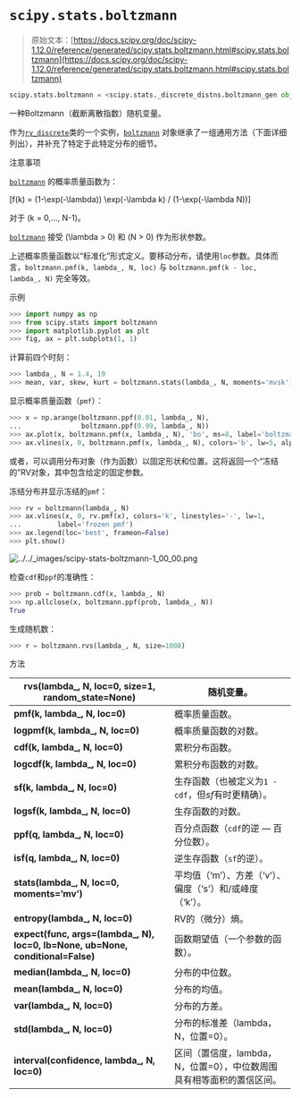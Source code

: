 # `scipy.stats.boltzmann`

> 原始文本：[https://docs.scipy.org/doc/scipy-1.12.0/reference/generated/scipy.stats.boltzmann.html#scipy.stats.boltzmann](https://docs.scipy.org/doc/scipy-1.12.0/reference/generated/scipy.stats.boltzmann.html#scipy.stats.boltzmann)

```py
scipy.stats.boltzmann = <scipy.stats._discrete_distns.boltzmann_gen object>
```

一种Boltzmann（截断离散指数）随机变量。

作为[`rv_discrete`](scipy.stats.rv_discrete.html#scipy.stats.rv_discrete "scipy.stats.rv_discrete")类的一个实例，[`boltzmann`](#scipy.stats.boltzmann "scipy.stats.boltzmann") 对象继承了一组通用方法（下面详细列出），并补充了特定于此特定分布的细节。

注意事项

[`boltzmann`](#scipy.stats.boltzmann "scipy.stats.boltzmann") 的概率质量函数为：

\[f(k) = (1-\exp(-\lambda)) \exp(-\lambda k) / (1-\exp(-\lambda N))\]

对于 \(k = 0,..., N-1\)。

[`boltzmann`](#scipy.stats.boltzmann "scipy.stats.boltzmann") 接受 \(\lambda > 0\) 和 \(N > 0\) 作为形状参数。

上述概率质量函数以“标准化”形式定义。要移动分布，请使用`loc`参数。具体而言，`boltzmann.pmf(k, lambda_, N, loc)` 与 `boltzmann.pmf(k - loc, lambda_, N)` 完全等效。

示例

```py
>>> import numpy as np
>>> from scipy.stats import boltzmann
>>> import matplotlib.pyplot as plt
>>> fig, ax = plt.subplots(1, 1) 
```

计算前四个时刻：

```py
>>> lambda_, N = 1.4, 19
>>> mean, var, skew, kurt = boltzmann.stats(lambda_, N, moments='mvsk') 
```

显示概率质量函数（`pmf`）：

```py
>>> x = np.arange(boltzmann.ppf(0.01, lambda_, N),
...               boltzmann.ppf(0.99, lambda_, N))
>>> ax.plot(x, boltzmann.pmf(x, lambda_, N), 'bo', ms=8, label='boltzmann pmf')
>>> ax.vlines(x, 0, boltzmann.pmf(x, lambda_, N), colors='b', lw=5, alpha=0.5) 
```

或者，可以调用分布对象（作为函数）以固定形状和位置。这将返回一个“冻结的”RV对象，其中包含给定的固定参数。

冻结分布并显示冻结的`pmf`：

```py
>>> rv = boltzmann(lambda_, N)
>>> ax.vlines(x, 0, rv.pmf(x), colors='k', linestyles='-', lw=1,
...         label='frozen pmf')
>>> ax.legend(loc='best', frameon=False)
>>> plt.show() 
```

![../../_images/scipy-stats-boltzmann-1_00_00.png](../Images/04a4eaab759e91de8ea31b5faadfc993.png)

检查`cdf`和`ppf`的准确性：

```py
>>> prob = boltzmann.cdf(x, lambda_, N)
>>> np.allclose(x, boltzmann.ppf(prob, lambda_, N))
True 
```

生成随机数：

```py
>>> r = boltzmann.rvs(lambda_, N, size=1000) 
```

方法

| **rvs(lambda_, N, loc=0, size=1, random_state=None)** | 随机变量。 |
| --- | --- |
| **pmf(k, lambda_, N, loc=0)** | 概率质量函数。 |
| **logpmf(k, lambda_, N, loc=0)** | 概率质量函数的对数。 |
| **cdf(k, lambda_, N, loc=0)** | 累积分布函数。 |
| **logcdf(k, lambda_, N, loc=0)** | 累积分布函数的对数。 |
| **sf(k, lambda_, N, loc=0)** | 生存函数（也被定义为`1 - cdf`，但*sf*有时更精确）。 |
| **logsf(k, lambda_, N, loc=0)** | 生存函数的对数。 |
| **ppf(q, lambda_, N, loc=0)** | 百分点函数（`cdf`的逆 — 百分位数）。 |
| **isf(q, lambda_, N, loc=0)** | 逆生存函数（`sf`的逆）。 |
| **stats(lambda_, N, loc=0, moments=’mv’)** | 平均值（‘m’）、方差（‘v’）、偏度（‘s’）和/或峰度（‘k’）。 |
| **entropy(lambda_, N, loc=0)** | RV的（微分）熵。 |
| **expect(func, args=(lambda_, N), loc=0, lb=None, ub=None, conditional=False)** | 函数期望值（一个参数的函数）。 |
| **median(lambda_, N, loc=0)** | 分布的中位数。 |
| **mean(lambda_, N, loc=0)** | 分布的均值。 |
| **var(lambda_, N, loc=0)** | 分布的方差。 |
| **std(lambda_, N, loc=0)** | 分布的标准差（lambda，N，位置=0）。 |
| **interval(confidence, lambda_, N, loc=0)** | 区间（置信度，lambda，N，位置=0），中位数周围具有相等面积的置信区间。 |
